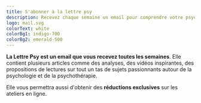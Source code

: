 ```yaml
---
title: S'abonner à la lettre psy
description: Recevez chaque semaine un email pour comprendre votre psychologie et mieux vous connaitre
logo: mail.svg
colorText: white
colorBg1: indigo-700
colorBg2: emerald-500
---
```


**La Lettre Psy est un email que vous recevez toutes les semaines**. Elle contient plusieurs articles comme des analyses, des vidéos inspirantes, des propositions de lectures sur tout un tas de sujets passionnants autour de la psychologie et de la psychothérapie.

Elle vous permettra aussi d'obtenir des **réductions exclusives** sur les ateliers en ligne.

<newsletter-form></newsletter-form>
